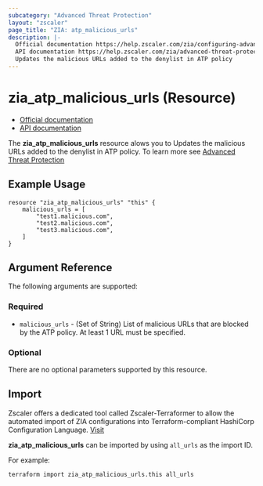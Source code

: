 ```yaml
---
subcategory: "Advanced Threat Protection"
layout: "zscaler"
page_title: "ZIA: atp_malicious_urls"
description: |-
  Official documentation https://help.zscaler.com/zia/configuring-advanced-threat-protection-policy
  API documentation https://help.zscaler.com/zia/advanced-threat-protection-policy#/cyberThreatProtection/advancedThreatSettings-put
  Updates the malicious URLs added to the denylist in ATP policy
---
```


# zia_atp_malicious_urls (Resource)

* [Official documentation](https://help.zscaler.com/zia/configuring-advanced-threat-protection-policy)
* [API documentation](https://help.zscaler.com/zia/advanced-threat-protection-policy#/)

The **zia_atp_malicious_urls** resource alows you to Updates the malicious URLs added to the denylist in ATP policy. To learn more see [Advanced Threat Protection](https://help.zscaler.com/unified/configuring-security-exceptions-advanced-threat-protection-policy)

## Example Usage

```hcl
resource "zia_atp_malicious_urls" "this" {
    malicious_urls = [
        "test1.malicious.com",
        "test2.malicious.com",
        "test3.malicious.com",
    ]
}
```

## Argument Reference

The following arguments are supported:

### Required

* `malicious_urls` - (Set of String) List of malicious URLs that are blocked by the ATP policy. At least 1 URL must be specified.

### Optional

There are no optional parameters supported by this resource.

## Import

Zscaler offers a dedicated tool called Zscaler-Terraformer to allow the automated import of ZIA configurations into Terraform-compliant HashiCorp Configuration Language.
[Visit](https://github.com/zscaler/zscaler-terraformer)

**zia_atp_malicious_urls** can be imported by using `all_urls` as the import ID.

For example:

```shell
terraform import zia_atp_malicious_urls.this all_urls
```

